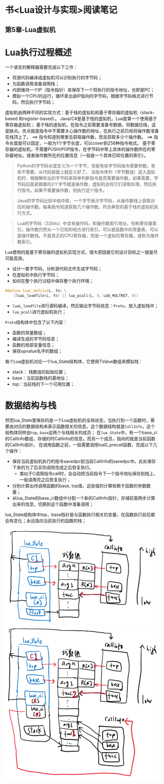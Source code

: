 # 书<Lua设计与实现>阅读笔记

## 第5章-Lua虚拟机

Lua执行过程概述
====
一个语言的解释器需要完成以下工作：
* 将源代码编译成虚拟机可以识别执行的字节码；
* 为函数调用准备调用栈；
* 内部维持一个IP（指令指针）来保存下一个将执行的指令地址，也即是PC；
* 模拟一个CPU的运行，循环拿出由IP指向的字节码，根据字节码格式进行节码，然后执行字节码；

虚拟机由两种不同的实现方式：基于栈的虚拟机和基于寄存器的虚拟机（stack-based 和register-based）。
Java/C#是基于栈的虚拟机，Lua是第一个使用基于寄存器虚拟机；
基于栈的虚拟机，在指令之前需要准备号数据，将数据压栈，这是缺点。优点就是指令中不需要关心操作数的地址，在执行之前已经将操作数准备在栈顶上了。
==> 指令知道到哪里去获取操作数，而且获取多少个操作数。
==> 指令长度就可以固定，一般为1个字节长度，可以cover到256种指令格式。
基于寄存器的虚拟机，不需要PUSH/POP指令，在字节码中带上具体的操作数所在的寄存器地址，或者操作数所在的位置信息（一般是一个具体已知位置的索引）。

> Python的字节码长度定义为一个字节，但是有些字节码指令需要参数，有些不需要，从代码层面上就定义好了。
> 当指令序列（字节数组）送入虚拟机时，根据解析出的字节码来简单判断指令是否需要操作数，如果需要，字节码后面紧跟着的2个字节就是操作数，虚拟机会将它们读取处理，然后执行指令。如果不需要操作数，则执行这个指令。

> Java的字节码比较中规中矩，一个字节表示字节码，从操作数栈上获取对应的操作数。每条指令知道获取几个操作数。符合典型的基于栈的虚拟机执行方式。

> Lua的字节码（32bits）中含有操作码，和操作数索引地址，俗称寄存器索引。操作数仍然从一个已知的地方进行索引，可以是函数中的常量表，可以是操作数栈。不是真正的CPU寄存器，而是一个虚拟的寄存器，或称为操作数索引。

Lua使用的是基于寄存器的虚拟机实现方式，很大原因是它的设计目标之一就是尽可能高效。
- 设计一套字节码，分析源代码文件生成字节码；
- 在虚拟机中执行字节码；
- 如何在整个执行过程中保存整个执行环境；

```c++
#define luaL_dofile(L, fn) \
    (luaL_loadfile(L, fn) || lua_pcall(L, 0, LUA_MULTRET, 0))
```
- `luaL_loadfile`进行源码编译，然后输出字节码信息：`Proto`，放入虚拟栈中；
- `lua_pcall`进行虚拟机执行；

`Proto`结构体中包含了以下内容：
- 函数的常量数组；
- 编译生成的字节码信息；
- 函数的局部变量信息；
- 保存upvalue名字的数组；

每个Lua虚拟机对应一个lua_State结构体，它使用TValue数组来模拟栈：
- stack： 栈数组的起始位置；
- base：当前函数栈的基地址；
- top：当前栈的下一个可用位置；

数据结构与栈
====
然而lua_State里保存的是一个Lua虚拟机的全局状态，当执行到一个函数时，需要由对应的数据结构来表示函数相关的信息。这个数据结构就是`CallInfo`，这个结构体同样由`top`, `base`这两个与栈相关的成员；
在`lua_State`中，有一个base_ci的CallInfo数组，存储的时CallInfo的信息。而另一个成员，指向的就是当前函数的CallInfo指针。
在调用函数之前，一般需要调用luaD_precall函数，完成以下几个操作：
- 保存当前虚拟机执行的指令savedpc到当前CallInfo的savedpc中。此处保存下来的为了后买你调用完成之后恢复执行。
  - 类似于C调用指令call时，会自动把当前指令下一个指令地址保存到栈上，一般调用完之后恢复执行；
- 分别计算出待调用函数的base, top值，这些值的计算依赖于函数的参数数量；
- 从lua_State的base_ci数组中分配一个新的CallInfo指针，存储前面两步计算出来的信息，切换到这个函数中准备调用；

lua_State结构体中top，base指针是与函数执行相关的变量，在函数执行前后都会有变化；永远指向当前执行的函数的栈；

![](images/2022-02-09-11-20-05.png)
![](images/2022-02-09-11-23-25.png)
